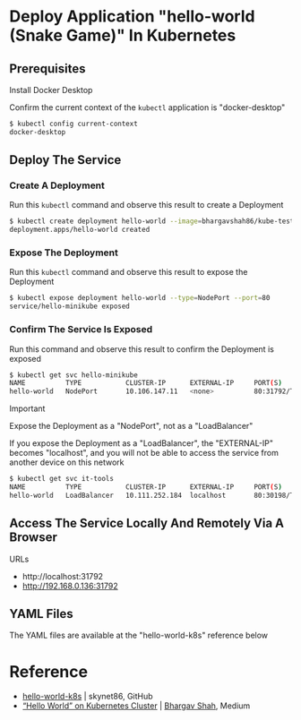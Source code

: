 # Deploy Application "hello-world (Snake Game)" In Kubernetes

## Prerequisites
Install Docker Desktop

Confirm the current context of the ```kubectl``` application is "docker-desktop"
```bash
$ kubectl config current-context
docker-desktop
```


## Deploy The Service

### Create A Deployment
Run this ```kubectl``` command and observe this result to create a Deployment
```bash
$ kubectl create deployment hello-world --image=bhargavshah86/kube-test:v0.1
deployment.apps/hello-world created
```

### Expose The Deployment
Run this ```kubectl``` command and observe this result to expose the Deployment
```bash
$ kubectl expose deployment hello-world --type=NodePort --port=80
service/hello-minikube exposed
```

### Confirm The Service Is Exposed
Run this command and observe this result to confirm the Deployment is exposed
```bash
$ kubectl get svc hello-minikube
NAME          TYPE           CLUSTER-IP      EXTERNAL-IP     PORT(S)         AGE
hello-world   NodePort       10.106.147.11   <none>          80:31792/TCP    4m52s
```

> [!IMPORTANT]  
> Expose the Deployment as a "NodePort", not as a "LoadBalancer"
>
> If you expose the Deployment as a "LoadBalancer", the "EXTERNAL-IP" becomes "localhost", and you will not be able to access the service from another device on this network
>
> ```bash
> $ kubectl get svc it-tools
> NAME          TYPE           CLUSTER-IP      EXTERNAL-IP     PORT(S)        AGE
> hello-world   LoadBalancer   10.111.252.184  localhost       80:30198/TCP   4m52s
> ```

## Access The Service Locally And Remotely Via A Browser

URLs
- http://localhost:31792
- http://192.168.0.136:31792

## YAML Files
The YAML files are available at the "hello-world-k8s" reference below

# Reference
- [hello-world-k8s](https://github.com/skynet86/hello-world-k8s) | skynet86, GitHub
- [“Hello World” on Kubernetes Cluster](https://shahbhargav.medium.com/hello-world-on-kubernetes-cluster-6bec6f4b1bfd) | [Bhargav Shah](https://shahbhargav.medium.com/), Medium
